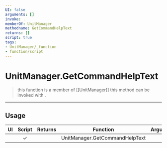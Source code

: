 ```yaml
---
UI: false
arguments: []
invoke: .
memberOf: UnitManager
methodname: GetCommandHelpText
returns: []
script: true
tags:
- UnitManager/_function
- function/script
---
```

# UnitManager.GetCommandHelpText
> this function is a member of [[UnitManager]]
> this method can be invoked with `.`
-----
## Usage
|  UI | Script | Returns | Function | Arguments |
|:---:|:------:|-------:|:--------:|:---------|
| |✓||UnitManager.GetCommandHelpText||
